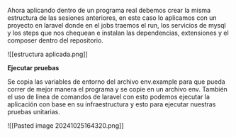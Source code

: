 
Ahora aplicando dentro de un programa real debemos crear la misma estructura de las sesiones anteriores, en este caso lo aplicamos con un proyecto en laravel donde en el jobs traemos el run, los servicios de mysql y los steps que nos chequean e instalan las dependencias, extensiones y el composer dentro del repositorio.

![[estructura aplicada.png]]


**Ejecutar pruebas**

Se copia las variables de entorno del archivo env.example para que pueda correr de mejor manera el programa y se copie en un archivo env. También el uso de linea de comandos de laravel con esto podemos ejecutar la aplicación con base en su infraestructura y esto para ejecutar nuestras pruebas unitarias.


![[Pasted image 20241025164320.png]]





